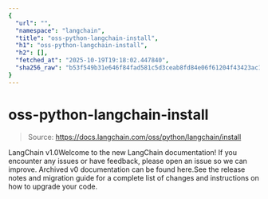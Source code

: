 ```yaml
---
{
  "url": "",
  "namespace": "langchain",
  "title": "oss-python-langchain-install",
  "h1": "oss-python-langchain-install",
  "h2": [],
  "fetched_at": "2025-10-19T19:18:02.447840",
  "sha256_raw": "b53f549b31e646f84fad581c5d3ceab8fd84e06f61204f43423ac139020b3d54"
}
---
```


# oss-python-langchain-install

> Source: https://docs.langchain.com/oss/python/langchain/install

LangChain v1.0Welcome to the new LangChain documentation! If you encounter any issues or have feedback, please open an issue so we can improve. Archived v0 documentation can be found here.See the release notes and migration guide for a complete list of changes and instructions on how to upgrade your code.
